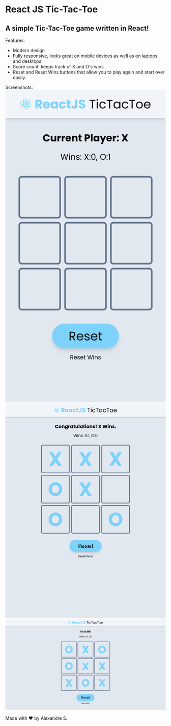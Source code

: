 # React JS Tic-Tac-Toe 
## A simple Tic-Tac-Toe game written in React!

Features:
- Modern design
- Fully responsive, looks great on mobile devices as well as on laptops and desktops
- Score count: keeps track of X and O's wins
- Reset and Reset Wins buttons that allow you to play again and start over easily.

Screenshots:
![mobile screenshot](/screenshots/mobile.png "Mobile")
![tablet screenshot](/screenshots/tablet.png "Tablet")
![desktop screenshot](/screenshots/laptop.png "Desktops and Laptops")


Made with ❤️ by Alexandre S.
